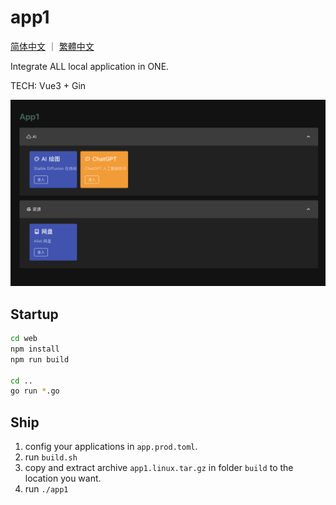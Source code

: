 # app1

[简体中文](https://github.com/tsunhua/app1/blob/main/README-ZH.md) ｜ [繁體中文](https://github.com/tsunhua/app1/blob/main/README-ZHT.md)

Integrate ALL local application in ONE.

TECH: Vue3 + Gin

![Preivew](https://raw.githubusercontent.com/tsunhua/app1/main/preview.png)

## Startup

```bash
cd web
npm install
npm run build

cd ..
go run *.go
```

## Ship

1. config your applications in `app.prod.toml`.
2. run `build.sh`
3. copy and extract archive `app1.linux.tar.gz` in folder `build` to the location you want.
4. run `./app1`
